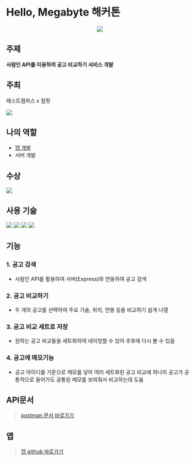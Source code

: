 # Hello, Megabyte 해커톤

<p align="center">
<img src="https://images.velog.io/images/ahngh/post/409c2c5a-447d-4ab0-aa19-2315d21de277/%ED%97%AC%EB%A1%9C%EB%A9%94%EA%B0%80%EB%B0%94%EC%9D%B4%ED%8A%B8%ED%95%B4%EC%BB%A4%ED%86%A4%20%ED%83%80%EC%9D%B4%ED%8F%AC%20%EB%A1%9C%EA%B3%A0%20(%EB%8B%A4%ED%81%AC%EB%B2%84%EC%A0%84).png"/>
</p>

## 주제
**사람인 API를 이용하여 공고 비교하기 서비스 개발**

## 주최 
패스트캠퍼스 x 점핏

![](https://images.velog.io/images/ahngh/post/264a05f3-a079-4d69-bb77-562e0b3a7cee/%E1%84%89%E1%85%B3%E1%84%8F%E1%85%B3%E1%84%85%E1%85%B5%E1%86%AB%E1%84%89%E1%85%A3%E1%86%BA%202022-03-11%20%E1%84%8B%E1%85%A9%E1%84%92%E1%85%AE%2012.36.29.png)

## 나의 역할
- [앱 개발](https://github.com/Ahn-GiHwan/hackathon_RN)
- 서버 개발

## 수상

![](https://images.velog.io/images/ahngh/post/9d65e485-1590-45e1-adf3-76932e6bb241/%E1%84%83%E1%85%A2%E1%84%89%E1%85%A1%E1%86%BC.png)

## 사용 기술

<img src="https://img.shields.io/badge/Express-000000?style=for-the-badge&logo=Express&logoColor=white"/> <img src="https://img.shields.io/badge/MongoDB-47A248?style=for-the-badge&logo=MongoDB&logoColor=white"/> <img src="https://img.shields.io/badge/Postman-FF6C37?style=for-the-badge&logo=Postman&logoColor=white"/></a> <img src="https://img.shields.io/badge/Heroku-430098?style=for-the-badge&logo=Heroku&logoColor=white"/></a>

## 기능

### 1. 공고 검색
- 사람인 API를 활용하여 서버(Express)와 연동하여 공고 검색

### 2. 공고 비교하기
- 두 개의 공고를 선택하여 주요 기술, 위치, 연봉 등을 비교하기 쉽게 나열

### 3. 공고 비교 세트로 저장
- 원하는 공고 비교들을 세트화하여 네이밍할 수 있어 추후에 다시 볼 수 있음

### 4. 공고에 메모기능 
- 공고 아이디를 기준으로 메모를 넣어 여러 세트화된 공고 비교에 하나의 공고가 공통적으로 들어가도 공통된 메모를 보여줘서 비교하는데 도움

## API문서

> [postman 문서 바로가기](https://documenter.getpostman.com/view/18577288/UVkmPGGf)

## 앱
> [앱 github 바로가기](https://github.com/Ahn-GiHwan/hackathon_RN)
